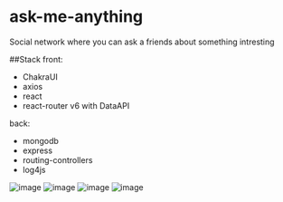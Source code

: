 # ask-me-anything

Social network where you can ask a friends about something intresting

##Stack
front:
- ChakraUI
- axios
- react
- react-router v6 with DataAPI

back:
- mongodb
- express
- routing-controllers
- log4js

![image](https://user-images.githubusercontent.com/2528627/212205369-57c9d980-d79b-4e37-8c80-582f8079cf47.png)
![image](https://user-images.githubusercontent.com/2528627/212205404-779d1eb6-72f7-4fe1-ae66-6da483d3cd9b.png)
![image](https://user-images.githubusercontent.com/2528627/212205473-31607e55-2c2d-4bdb-ad10-272de055cb91.png)
![image](https://user-images.githubusercontent.com/2528627/212205618-a0fd75b7-d649-4954-9069-5a35c61d55e5.png)
